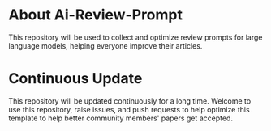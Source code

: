 # About Ai-Review-Prompt
This repository will be used to collect and optimize review prompts for large language models, helping everyone improve their articles.

# Continuous Update
This repository will be updated continuously for a long time. Welcome to use this repository, raise issues, and push requests to help optimize this template to help better community members' papers get accepted.
